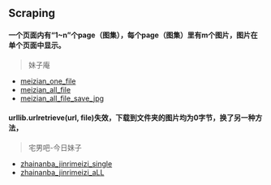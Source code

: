## Scraping

#### 一个页面内有“1~n”个page（图集），每个page（图集）里有m个图片，图片在单个页面中显示。

> 妹子庵

* [meizian_one_file](2018.08.01_meizian_one_file.ipynb) 
* [meizian_all_file](2018.08.02_meizian_all_file.ipynb)
* [meizian_all_file_save_jpg](2018.08.02_meizian_all_file_save_jpg.ipynb)

#### urllib.urlretrieve(url, file)失效，下载到文件夹的图片均为0字节，换了另一种方法，

> 宅男吧-今日妹子

* [zhainanba_jinrimeizi_single](2018.08.07_zhainanba_jinrimeizi_single.ipynb)
* [zhainanba_jinrimeizi_aLL](2018.08.08_zhainanba_jinrimeizi_aLL.ipynb)
